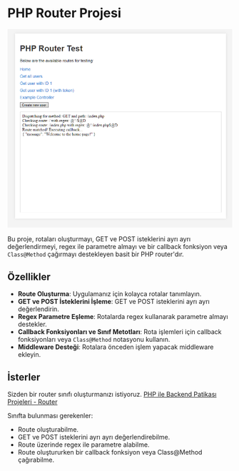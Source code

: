 # PHP Router Projesi

![PHP ile Backend Patikası Projeleri - Router](/img/php-router-test.png)

Bu proje, rotaları oluşturmayı, GET ve POST isteklerini ayrı ayrı değerlendirmeyi, regex ile parametre almayı ve bir callback fonksiyon veya `Class@Method` çağırmayı destekleyen basit bir PHP router'dır.

## Özellikler

- **Route Oluşturma**: Uygulamanız için kolayca rotalar tanımlayın.
- **GET ve POST İsteklerini İşleme**: GET ve POST isteklerini ayrı ayrı değerlendirin.
- **Regex Parametre Eşleme**: Rotalarda regex kullanarak parametre almayı destekler.
- **Callback Fonksiyonları ve Sınıf Metotları**: Rota işlemleri için callback fonksiyonları veya `Class@Method` notasyonu kullanın.
- **Middleware Desteği**: Rotalara önceden işlem yapacak middleware ekleyin.

## İsterler

Sizden bir router sınıfı oluşturmanızı istiyoruz. [PHP ile Backend Patikası Projeleri - Router](https://academy.patika.dev/tr/courses/php-ile-backend-patikasi-projeleri/php-proje-router)

Sınıfta bulunması gerekenler:

- Route oluşturabilme.
- GET ve POST isteklerini ayrı ayrı değerlendirebilme.
- Route üzerinde regex ile parametre alabilme.
- Route oluştururken bir callback fonksiyon veya Class@Method çağırabilme.
